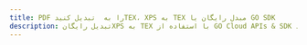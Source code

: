 ---title: PDF را به  تبدیل کنیدTEX، XPS به TEX مبدل رایگان یا GO SDKdescription: تبدیل رایگانXPS به TEX با استفاده از GO Cloud APIs & SDK همچنین اسناد PDF را در Cloud ایجاد، ویرایش و رندر کنید.---